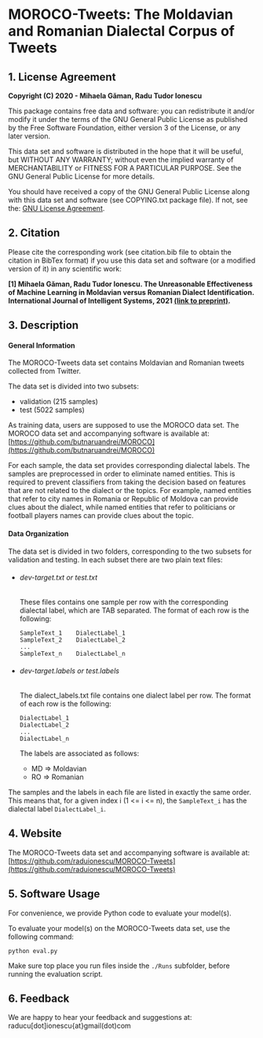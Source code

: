 # MOROCO-Tweets: The **Mo**ldavian and **Ro**manian Dialectal **Co**rpus of Tweets

## 1. License Agreement

**Copyright (C) 2020 - Mihaela Găman, Radu Tudor Ionescu**

This package contains free data and software: you can redistribute it and/or modify it under the terms of the GNU General Public License as published by the Free Software Foundation, either version 3 of the License, or any later version.

This data set and software is distributed in the hope that it will be useful, but WITHOUT ANY WARRANTY; without even the implied warranty of MERCHANTABILITY or FITNESS FOR A PARTICULAR PURPOSE. See the GNU General Public License for more details.

 You should have received a copy of the GNU General Public License along with this data set and software (see COPYING.txt package file). If not, see the:
 [GNU License Agreement](http://www.gnu.org/licenses/).


## 2. Citation

Please cite the corresponding work (see citation.bib file to obtain the citation in BibTex format) if you use this data set and software (or a modified version of it) in any scientific work:

**[1] Mihaela Găman, Radu Tudor Ionescu. The Unreasonable Effectiveness of Machine Learning in Moldavian versus Romanian Dialect Identification. International Journal of Intelligent Systems, 2021 [(link to preprint)](https://arxiv.org/abs/2007.15700).**

## 3. Description

#### General Information

The MOROCO-Tweets data set contains Moldavian and Romanian tweets collected from Twitter. 

The data set is divided into two subsets:
- validation (215 samples)
- test (5022 samples)

As training data, users are supposed to use the MOROCO data set. The MOROCO data set and accompanying software is available at:
[https://github.com/butnaruandrei/MOROCO](https://github.com/butnaruandrei/MOROCO)

For each sample, the data set provides corresponding dialectal labels. The samples are preprocessed in order to eliminate named entities. This is required to prevent classifiers from taking the decision based on features that are not related to the dialect or the topics. For example, named entities that refer to city names in Romania or Republic of Moldova can provide clues about the dialect, while named entities that refer to politicians or football players names can provide clues about the topic.

#### Data Organization

The data set is divided in two folders, corresponding to the two subsets for validation and testing. In each subset there are two plain text files:
- ###### dev-target.txt or test.txt

  These files contains one sample per row with the corresponding dialectal label, which are TAB separated. The format of each row is the following:
  ```
  SampleText_1    DialectLabel_1
  SampleText_2    DialectLabel_2
  ...
  SampleText_n    DialectLabel_n
  ```

- ###### dev-target.labels or test.labels

  The dialect_labels.txt file contains one dialect label per row. The format of each row is the following:
  ```
  DialectLabel_1
  DialectLabel_2
  ...
  DialectLabel_n
  ```

  The labels are associated as follows:
  - MD => Moldavian
  - RO => Romanian

The samples and the labels in each file are listed in exactly the same order. This means that, for a given index i (1 <= i <= n), the `SampleText_i` has the dialectal label `DialectLabel_i`.


## 4. Website

The MOROCO-Tweets data set and accompanying software is available at:
[https://github.com/raduionescu/MOROCO-Tweets](https://github.com/raduionescu/MOROCO-Tweets)


## 5. Software Usage

For convenience, we provide Python code to evaluate your model(s).

To evaluate your model(s) on the MOROCO-Tweets data set, use the following command:
```
python eval.py
```
Make sure top place you run files inside the `./Runs` subfolder, before running the evaluation script.

## 6. Feedback

 We are happy to hear your feedback and suggestions at: raducu[dot]ionescu{at}gmail(dot)com
